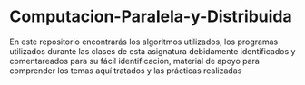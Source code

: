 # Computacion-Paralela-y-Distribuida
 
En este repositorio encontrarás los algoritmos utilizados, los programas utilizados durante las clases de esta asignatura debidamente identificados y comentareados para su fácil identificación, material de apoyo para comprender los temas aquí tratados y las prácticas realizadas
